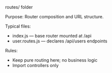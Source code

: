 routes/ folder

Purpose: Router composition and URL structure.

Typical files:
- index.js — base router mounted at /api
- user.routes.js — declares /api/users endpoints

Rules:
- Keep pure routing here; no business logic
- Import controllers only
